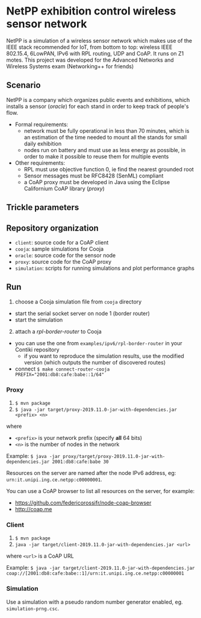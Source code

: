# NetPP exhibition control wireless sensor network
NetPP is a simulation of a wireless sensor network which makes use of the IEEE stack recommended for IoT, from bottom to top: wireless IEEE 802.15.4, 6LowPAN, IPv6 with RPL routing, UDP and CoAP. It runs on Z1 motes.
This project was developed for the Advanced Networks and Wireless Systems exam (Networking++ for friends)

## Scenario
NetPP is a company which organizes public events and exhibitions, which installs a sensor (_oracle_) for each stand in order to keep track of people's flow.
* Formal requirements:
  * network must be fully operational in less than 70 minutes, which is an estimation of the time needed to mount all the stands for small daily exhibition
  * nodes run on battery and must use as less energy as possible, in order to make it possible to reuse them for multiple events
* Other requirements:
  * RPL must use objective function 0, ie find the nearest grounded root
  * Sensor messages must be RFC8428 (SenML) compliant
  * a CoAP proxy must be developed in Java using the Eclipse Californium CoAP library (_proxy_)

## Trickle parameters

## Repository organization
* ```client```: source code for a CoAP client
* ```cooja```: sample simulations for Cooja
* ```oracle```: source code for the sensor node
* ```proxy```: source code for the CoAP proxy
* ```simulation```: scripts for running simulations and plot performance graphs

## Run
1. choose a Cooja simulation file from ```cooja``` directory
  - start the serial socket server on node 1 (border router)
  - start the simulation
2. attach a _rpl-border-router_ to Cooja
  - you can use the one from ```examples/ipv6/rpl-border-router``` in your Contiki repository
    - if you want to reproduce the simulation results, use the modified version (which outputs the number of discovered routes)
  - connect
    ```$ make connect-router-cooja PREFIX="2001:db8:cafe:babe::1/64"```

### Proxy
1. ```$ mvn package```
2. ```$ java -jar target/proxy-2019.11.0-jar-with-dependencies.jar <prefix> <n>```

where
  - ```<prefix>``` is your network prefix (specify **all** 64 bits)
  - ```<n>``` is the number of nodes in the network

Example:
  ```$ java -jar proxy/target/proxy-2019.11.0-jar-with-dependencies.jar 2001:db8:cafe:babe 30```

Resources on the server are named after the node IPv6 address, eg: ```urn:it.unipi.ing.ce.netpp:c00000001```.

You can use a CoAP browser to list all resources on the server, for example:
* https://github.com/federicorossifr/node-coap-browser
* http://coap.me

### Client
1. ```$ mvn package```
2. ```java -jar target/client-2019.11.0-jar-with-dependencies.jar <url>```

where
  ```<url>``` is a CoAP URL

Example:
  ```$ java -jar target/client-2019.11.0-jar-with-dependencies.jar coap://[2001:db8:cafe:babe::1]/urn:it.unipi.ing.ce.netpp:c00000001```


### Simulation
Use a simulation with a pseudo random number generator enabled, eg. ```simulation-prng.csc```.
